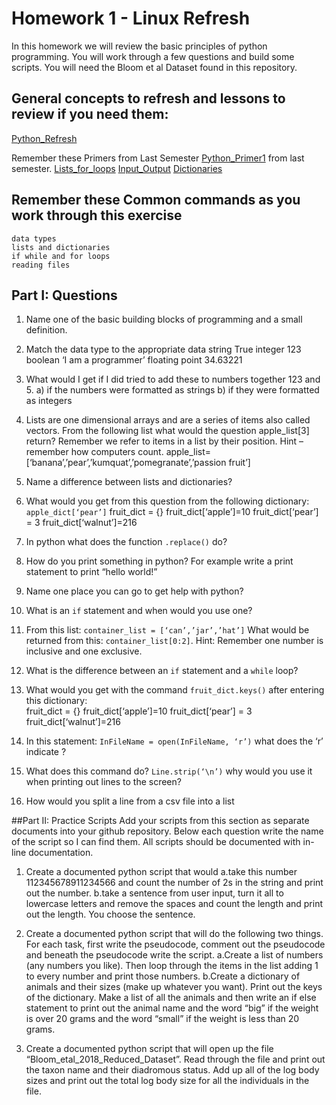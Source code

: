 # Homework 1 - Linux Refresh

In this homework we will review the basic principles of python programming. You will work through a few questions and build some scripts. You will need the Bloom et al Dataset found in this repository. 


## General concepts to refresh and lessons to review if you need them:

[Python_Refresh](https://pythonforbiologists.com/introduction)

Remember these Primers from Last Semester
[Python_Primer1](https://github.com/tparchman/BIOL792_course_site/blob/master/week6_pythonI/python_1_primer.md) from last semester.
[Lists_for_loops](https://github.com/tparchman/BIOL792_course_site/blob/master/week7_pythonII/python_2_primer.md)
[Input_Output](https://github.com/tparchman/BIOL792_course_site/blob/master/week8_python3/python_3_primer.md)
[Dictionaries](https://github.com/tparchman/BIOL792_course_site/blob/master/week11_python6/primer_python6.md)


## Remember these Common commands as you work through this exercise
	data types
	lists and dictionaries 
	if while and for loops
	reading files

## Part I: Questions

1.	Name one of the basic building blocks of programming and a small definition.


2.	Match the data type to the appropriate data
		string				True
		integer				123
		boolean				‘I am a programmer’
		floating point			34.63221

3.	What would I get if I did tried to add these to numbers together 123 and 5.
		a) if the numbers were formatted as strings
		b) if they were formatted as integers

4.	Lists are one dimensional arrays and are a series of items also called vectors. From the following list what would the question apple_list[3] return?  Remember we refer to items in a list by their position. Hint – remember how computers count.
	apple_list=[‘banana’,’pear’,’kumquat’,’pomegranate’,’passion fruit’]

5.	Name a difference between lists and dictionaries?


6.	What would you get from this question from the following dictionary:  ```apple_dict[‘pear’]```
		fruit_dict = {}
		fruit_dict[‘apple’]=10
		fruit_dict[‘pear’] = 3
		fruit_dict[‘walnut’]=216

7.	In python what does the function ```.replace()``` do?


8.	How do you print something in python?  For example write a print statement to print “hello world!”


9.	Name one place you can go to get help with python?


10.	What is an ```if``` statement and when would you use one?


11.	From this list:  ```container_list = [‘can’,’jar’,’hat’]``` What would be returned from this: ```container_list[0:2]```.  Hint: Remember one number is inclusive and one exclusive.


12.	What is the difference between an ```if``` statement and a ```while``` loop?


13.	What would you get with the command ```fruit_dict.keys()```  after entering this dictionary:  
		fruit_dict = {}
		fruit_dict[‘apple’]=10
		fruit_dict[‘pear’] = 3
		fruit_dict[‘walnut’]=216

14.	In this statement: ```InFileName = open(InFileName, ‘r’)``` what does the ‘r’ indicate ?


15.	What does this command do? ```Line.strip(‘\n’)``` why would you use it when printing out lines to the screen?


16.	How would you split a line from a csv file into a list


##Part II:  Practice Scripts
Add your scripts from this section as separate documents into your github repository. Below each question write the name of the script so I can find them. All scripts should be documented with in-line documentation.

1.	Create a documented python script that would 
		a.take this number 112345678911234566 and count the number of 2s in the string and print out the number. 
		b.take a sentence from user input, turn it all to lowercase letters and remove the spaces and count the length and print out the length.  You choose the sentence. 

2.	Create a documented python script that will do the following two things. For each task, first write the pseudocode, comment out the pseudocode and beneath the pseudocode write the script.
		a.Create a list of numbers (any numbers you like). Then loop through the items in the list adding 1 to every number and print those numbers.
		b.Create a dictionary of animals and their sizes (make up whatever you want). Print out the keys of the dictionary. Make a list of all the animals and then write an if else statement to print out the animal name and the word “big” if the weight is over 20 grams and the word “small” if the weight is less than 20 grams. 

3.	Create a documented python script that will open up the file “Bloom_etal_2018_Reduced_Dataset”.  Read through the file and print out the taxon name and their diadromous status. Add up all of the log body sizes and print out the total log body size for all the individuals in the file.  



